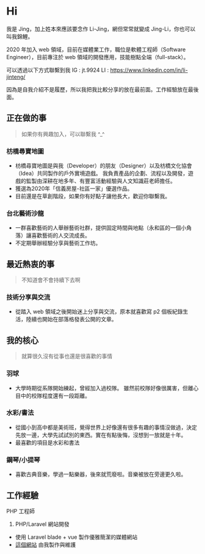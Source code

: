 # Hi

我是 Jing，加上姓本來應該要念作 Li-Jing，網但常常就變成 Jing-Li，你也可以叫我錦鯉。

2020 年加入 web 領域，目前在媒體業工作，職位是軟體工程師（Software Engineer），目前專注於 web 領域的開發應用，技能樹點全端（full-stack）。

可以透過以下方式聯繫到我
IG : jt.9924
LI : https://www.linkedin.com/in/li-jinteng/

因為是自我介紹不是履歷，所以我把我比較分享的放在最前面。工作經驗放在最後面。

## 正在做的事

> 如果你有興趣加入，可以聯繫我 ^_^

### 枋橋尋寶地圖
* 枋橋尋寶地圖是與我（Developer）的朋友（Designer）以及枋橋文化協會（Idea）共同製作的戶外實境遊戲。
我負責產品的企劃、流程以及開發，遊戲的監製由深耕在地多年、有豐富活動經驗與人文知識莊老師擔任。
* 獲選為2020年「信義房屋-社區一家」優選作品。
* 目前還是在草創階段，如果你有好點子讓他長大，歡迎你聯繫我。

### 台北藝術沙龍
* 一群喜歡藝術的人舉辦藝術社群，提供固定時間與地點（永和區的一個小角落）讓喜歡藝術的人交流成長。
* 不定期舉辦經驗分享與藝術工作坊。

## 最近熱衷的事

> 不知道會不會持續下去啊

### 技術分享與交流
* 從踏入 web 領域之後開始迷上分享與交流，原本就喜歡寫 p2 個板紀錄生活，陸續也開始在部落格發表公開的文章。


## 我的核心

> 就算很久沒有從事也還是很喜歡的事情

### 羽球
* 大學時期從系隊開始練起，曾經加入過校隊。
雖然前校隊好像很厲害，但離心目中的校隊程度還有一段距離。

### 水彩/書法
* 從國小到高中都是美術班，覺得世界上好像還有很多有趣的事情沒做過，決定先放一邊，大學先試試別的東西。實在有點後悔，沒想到一放就是十年。
* 最喜歡的項目是水彩和書法

### 鋼琴/小提琴
* 喜歡古典音樂，學過一點樂器，後來就荒廢啦。音樂被放在旁邊更久啦。


## 工作經驗

PHP 工程師

1. PHP/Laravel 網站開發
* 使用 Laravel blade + vue 製作優雅簡潔的媒體網站
* [這個網站](https://fc.bnext.com.tw/) 由我製作與維護
